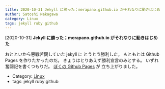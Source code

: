 ```yaml
---
title: 2020-10-31 Jekyll に勝った；merapano.github.io がそれなりに動きはじめた
author: Satoshi Nakagawa
category: Linux
tags: jekyll ruby github
---
```


[2020-10-31] **Jekyll に勝った；merapano.github.io がそれなりに動きはじめた** 

 おとといから悪戦苦闘していた jekyll に
とうとう勝利した。
もともとは Github Pages を作りたかったのだ。
きょうはとりあえず勝利宣言のみとする。
いずれ奮闘記を書くつもりだ。
[ぼくの Github Pages](https://merapano.github.io) が
立ち上がりました。

- Category: [Linux](https://merapano.github.io/categories.html#Linux)
- tags: jekyll ruby github
